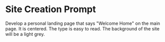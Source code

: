 # Site Creation Prompt

Develop a personal landing page that says "Welcome Home" on the main page.  It is centered.  The type is easy to read. The background of the site will be a light grey.